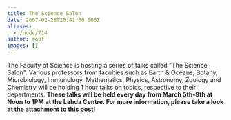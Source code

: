 ```yaml
---
title: The Science Salon
date: 2007-02-28T20:41:00.000Z
aliases:
  - /node/714
author: robf
images: []
---
```


The Faculty of Science is hosting a series of talks called "The Science Salon".
Various professors from faculties such as Earth & Oceans, Botany, Microbiology,
Immunology, Mathematics, Physics, Astronomy, Zoology and Chemistry will be
holding 1 hour talks on topics, respective to their departments. **These talks
will be held every day from March 5th-9th at Noon to 1PM at the Lahda Centre.
For more information, please take a look at the attachment to this post!**
